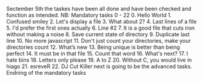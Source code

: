 Sectember 5th the taskes have been all done and have been checked and function as intended. 
NB: Mandatory tasks 0 - 22
	0. Hello World
	1. Confused smiley
	2. Let's display a file
	3. What about 2?
	4. Last lines of a file
	5. I'd prefer the first ones actually
	6. Line #2
	7. It is a good file that cuts iron without making a noise
	8. Save current state of directory
	9. Duplicate last line
	10. No more javascript
	11. Don't just count your directories, make your directories count
	12. What’s new
	13. Being unique is better than being perfect
	14. It must be in that file
	15. Count that word
	16. What's next?
	17. I hate bins
	18. Letters only please
	19. A to Z
	20. Without C, you would live in hiago
	21. esreveR
	22. DJ Cut Killer
next is going to be the advanced tasks. Endning of the mandatory tasks
